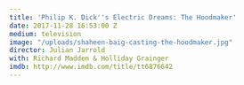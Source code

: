 ```yaml
---
title: 'Philip K. Dick''s Electric Dreams: The Hoodmaker'
date: 2017-11-28 16:53:00 Z
medium: television
image: "/uploads/shaheen-baig-casting-the-hoodmaker.jpg"
director: Julian Jarrold
with: Richard Madden & Holliday Grainger
imdb: http://www.imdb.com/title/tt6876642
---
```


